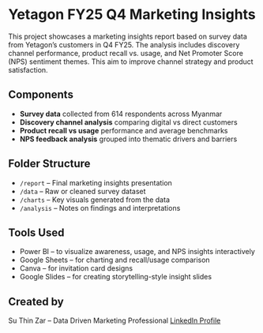# Yetagon FY25 Q4 Marketing Insights

This project showcases a marketing insights report based on survey data from Yetagon’s customers in Q4 FY25. The analysis includes discovery channel performance, product recall vs. usage, and Net Promoter Score (NPS) sentiment themes. This aim to improve channel strategy and product satisfaction.

## Components

- **Survey data** collected from 614 respondents across Myanmar
- **Discovery channel analysis** comparing digital vs direct customers
- **Product recall vs usage** performance and average benchmarks
- **NPS feedback analysis** grouped into thematic drivers and barriers

## Folder Structure

- `/report` – Final marketing insights presentation
- `/data` – Raw or cleaned survey dataset
- `/charts` – Key visuals generated from the data
- `/analysis` – Notes on findings and interpretations

## Tools Used
- Power BI – to visualize awareness, usage, and NPS insights interactively
- Google Sheets – for charting and recall/usage comparison
- Canva – for invitation card designs
- Google Slides – for creating storytelling-style insight slides

## Created by
Su Thin Zar – Data Driven Marketing Professional 
[LinkedIn Profile](https://www.linkedin.com/in/suthinzarhlaing)
